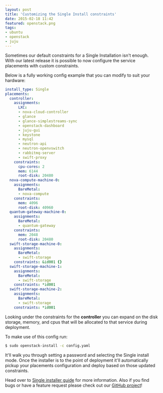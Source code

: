 ```yaml
---
layout: post
title: 'Customizing the Single Install constraints'
date: 2015-02-18 11:42
featured: openstack.png
tags:
- ubuntu
- openstack
- juju
---
```

Sometimes our default constraints for a Single Installation isn't
enough. With our latest release it is possible to now configure the
service placements with custom constraints.

Below is a fully working config example that you can modify to suit
your hardware:

```yaml
install_type: Single
placements:
  controller:
    assignments:
      LXC:
      - nova-cloud-controller
      - glance
      - glance-simplestreams-sync
      - openstack-dashboard
      - juju-gui
      - keystone
      - mysql
      - neutron-api
      - neutron-openvswitch
      - rabbitmq-server
      - swift-proxy
    constraints:
      cpu-cores: 2
      mem: 6144
      root-disk: 20480
  nova-compute-machine-0:
    assignments:
      BareMetal:
      - nova-compute
    constraints:
      mem: 4096
      root-disk: 40960
  quantum-gateway-machine-0:
    assignments:
      BareMetal:
      - quantum-gateway
    constraints:
      mem: 2048
      root-disk: 20480
  swift-storage-machine-0:
    assignments:
      BareMetal:
      - swift-storage
    constraints: &id001 {}
  swift-storage-machine-1:
    assignments:
      BareMetal:
      - swift-storage
    constraints: *id001
  swift-storage-machine-2:
    assignments:
      BareMetal:
      - swift-storage
    constraints: *id001
```

Looking under the constraints for the **controller** you can expand on
the disk storage, memory, and cpus that will be allocated to that
service during deployment.

To make use of this config run:

```bash
$ sudo openstack-install -c config.yaml
```
It'll walk you through setting a password and selecting the Single
install mode. Once the installer is to the point of deployment it'll
automatically pickup your placements configuration and deploy based on
those updated constraints.

Head over to
[Single installer guide](http://ubuntu-cloud-installer.readthedocs.org/en/testing/single-installer.guide.html)
for more information. Also if you find bugs or have a feature request
please check out our
[GitHub project](https://github.com/Ubuntu-Solutions-Engineering/openstack-installer)!
